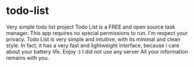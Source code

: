 # todo-list
Very simple todo list project
Todo List is a FREE and open source task manager.
This app requires no special permissions to run. I'm respect your privacy.
Todo List is very simple and intuitive, with its minimal and clean style. In fact, it has a very fast and lightweight interface, because i care about your battery life.
Enjoy :)
I did not use any server
All your information remains with you.

